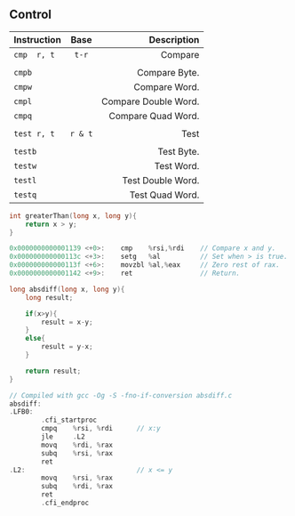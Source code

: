 ## Control

|Instruction            |           Base            |               Description|
|:---                   |           :---:           |                      ---:|
|`cmp  r, t`            |           `t-r`           |               Compare    |
|                       |                           |                          |
|`cmpb`                 |                           |         Compare Byte.    |
|`cmpw`                 |                           |         Compare Word.    |
|`cmpl`                 |                           |   Compare Double Word.   |
|`cmpq`                 |                           |   Compare Quad Word.     |
|                       |                           |                          |
|`test r, t`            |           `r & t`         |               Test       |
|                       |                           |                          |
|`testb`                |                           |         Test Byte.       |
|`testw`                |                           |         Test Word.       |
|`testl`                |                           |   Test Double Word.      |
|`testq`                |                           |   Test Quad Word.        |

```c
int greaterThan(long x, long y){
    return x > y;
}
```

```c
0x0000000000001139 <+0>:	cmp    %rsi,%rdi    // Compare x and y.
0x000000000000113c <+3>:	setg   %al          // Set when > is true.
0x000000000000113f <+6>:	movzbl %al,%eax     // Zero rest of rax.
0x0000000000001142 <+9>:	ret                 // Return.
```

```c 
long absdiff(long x, long y){
    long result;

    if(x>y){
        result = x-y;
    }
    else{
        result = y-x;
    }

    return result;
}
```

```c
// Compiled with gcc -Og -S -fno-if-conversion absdiff.c
absdiff:
.LFB0:
        .cfi_startproc
        cmpq    %rsi, %rdi      // x:y
        jle     .L2
        movq    %rdi, %rax
        subq    %rsi, %rax
        ret
.L2:                            // x <= y
        movq    %rsi, %rax
        subq    %rdi, %rax
        ret
        .cfi_endproc
```
